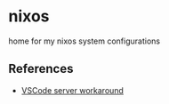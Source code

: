 # nixos

home for my nixos system configurations

## References

- [VSCode server workaround](https://github.com/msteen/nixos-vscode-server)
